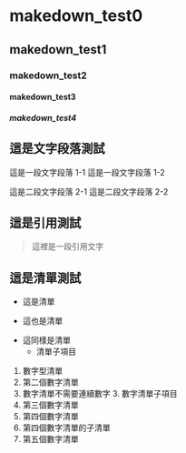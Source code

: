 # makedown_test0
## makedown_test1
### makedown_test2
#### makedown_test3
##### makedown_test4

## 這是文字段落測試
這是一段文字段落 1-1
這是一段文字段落 1-2

這是二段文字段落 2-1
這是二段文字段落 2-2

## 這是引用測試
> 這裡是一段引用文字

## 這是清單測試
- 這是清單
+ 這也是清單
* 這同樣是清單
  - 清單子項目

1. 數字型清單
2. 第二個數字清單
2. 數字清單不需要連續數字
	3. 數字清單子項目
3. 第三個數字清單
4. 第四個數字清單
  1. 第四個數字清單的子清單
6. 第五個數字清單
